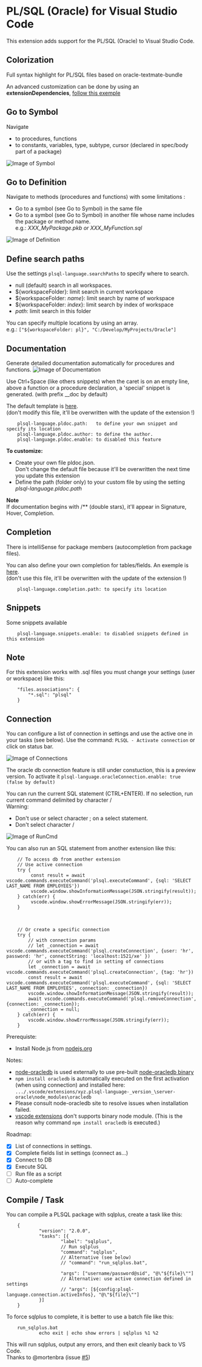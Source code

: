 # PL/SQL (Oracle) for Visual Studio Code

This extension adds support for the PL/SQL (Oracle) to Visual Studio Code.

## Colorization
Full syntax highlight for PL/SQL files based on oracle-textmate-bundle

An advanced customization can be done by using an **extensionDependencies**, [follow this exemple](https://github.com/zabel-xyz/plsql-language/blob/master/plsql-language-custom/xyz.plsql-language-custom-0.0.1)

## Go to Symbol
Navigate
  - to procedures, functions
  - to constants, variables, type, subtype, cursor (declared in spec/body part of a package)

![Image of Symbol](https://github.com/zabel-xyz/plsql-language/raw/master/images/DocumentSymbol.gif)

## Go to Definition
Navigate to methods (procedures and functions) with some limitations :
- Go to a symbol (see Go to Symbol) in the same file
- Go to a symbol (see Go to Symbol) in another file whose name includes the package or method name.
  <br />e.g.: *XXX_MyPackage.pkb or XXX_MyFunction.sql*

![Image of Definition](https://github.com/zabel-xyz/plsql-language/raw/master/images/Definition.gif)

## Define search paths
Use the settings `plsql-language.searchPaths` to specify where to search.
- null (default) search in all workspaces.
- ${workspaceFolder}: limit search in current workspace
- ${workspaceFolder: _name_}: limit search by name of workspace
- ${workspaceFolder: _index_}: limit search by index of workspace
- _path_: limit search in this folder

You can specify multiple locations by using an array.
<br />e.g.: `["${workspaceFolder: pl}", "C:/Develop/MyProjects/Oracle"]`

## Documentation
Generate detailed documentation automatically for procedures and functions.
![Image of Documentation](https://github.com/zabel-xyz/plsql-language/raw/master/images/Documentation.gif)

Use Ctrl+Space (like others snippets) when the caret is on an empty line,
above a function or a procedure declaration, a 'special' snippet is generated.
(with prefix __doc by default)

The default template is [here](https://github.com/zabel-xyz/plsql-language/blob/master/snippets/pldoc.json).<br />
(don't modify this file, it'll be overwritten with the update of the extension !)<br />

        plsql-language.pldoc.path:   to define your own snippet and specify its location
        plsql-language.pldoc.author: to define the author.
        plsql-language.pldoc.enable: to disabled this feature

**To customize:**<br>
 - Create your own file pldoc.json.<br>
   Don't change the default file because it'll be overwritten the next time you update this extension
 - Define the path (folder only) to your custom file by using the setting *plsql-language.pldoc.path*

**Note**<br>
If documentation begins with /** (double stars), it'll appear in Signature, Hover, Completion.

## Completion
There is intelliSense for package members (autocompletion from package files).

You can also define your own completion for tables/fields.
An exemple is [here](https://github.com/zabel-xyz/plsql-language/blob/master/snippets/plsql.completion.json).<br />
(don't use this file, it'll be overwritten with the update of the extension !)<br />

        plsql-language.completion.path: to specify its location

## Snippets
Some snippets available

        plsql-language.snippets.enable: to disabled snippets defined in this extension

## Note
For this extension works with .sql files you must change your settings (user or workspace) like this:

        "files.associations": {
           	"*.sql": "plsql"
        }

## Connection
You can configure a list of connection in settings and use the active one in your tasks (see below).
Use the command: `PLSQL - Activate connection` or click on status bar.

![Image of Connections](https://github.com/zabel-xyz/plsql-language/raw/master/images/Connections.gif)

The oracle db connection feature is still under constuction, this is a preview version.
To activate it
        `plsql-language.oracleConnection.enable: true (false by default)`

You can run the current SQL statement (CTRL+ENTER).
If no selection, run current command delimited by character /
<BR> Warning:
- Don't use or select character ; on a select statement.
- Don't select character /

![Image of RunCmd](https://github.com/zabel-xyz/plsql-language/raw/master/images/RunCmd.gif)

You can also run an SQL statement from another extension like this:

        // To access db from another extension
        // Use active connection
        try {
             const result = await vscode.commands.executeCommand('plsql.executeCommand', {sql: 'SELECT LAST_NAME FROM EMPLOYEES'})
             vscode.window.showInformationMessage(JSON.stringify(result));
        } catch(err) {
             vscode.window.showErrorMessage(JSON.stringify(err));
        }
<BR>

        // Or create a specific connection
        try {
            // with connection params
            // let _connection = await vscode.commands.executeCommand('plsql.createConnection', {user: 'hr', password: 'hr', connectString: 'localhost:1521/xe' })
            // or with a tag to find in setting of connections
            let _connection = await vscode.commands.executeCommand('plsql.createConnection', {tag: 'hr'})
            const result = await vscode.commands.executeCommand('plsql.executeCommand', {sql: 'SELECT LAST_NAME FROM EMPLOYEES', connection: _connection})
            vscode.window.showInformationMessage(JSON.stringify(result));
            await vscode.commands.executeCommand('plsql.removeConnection', {connection: _connection});
            _connection = null;
        } catch(err) {
            vscode.window.showErrorMessage(JSON.stringify(err));
        }

Prerequiste:
- Install Node.js from [nodejs.org](https://nodejs.org)

Notes:
- [node-oracledb](https://oracle.github.io/node-oracledb) is used externally to use pre-built [node-oracledb binary](https://github.com/oracle/node-oracledb/releases)
- `npm install oracledb` is automatically executed on the first activation (when using connection) and installed here:
        `.../.vscode/extensions/xyz.plsql-language-_version_\server-oracle\node_modules\oracledb`
- Please consult node-oracledb site to resolve issues when installation failed.
- [vscode extensions](https://code.visualstudio.com/docs/extensionAPI/patterns-and-principles#_can-i-use-native-nodejs-modules-with-my-extension)
don't supports binary node module. (This is the reason why command `npm install oracledb` is executed.)

Roadmap:
- [X] List of connections in settings.
- [X] Complete fields list in settings (connect as...)
- [X] Connect to DB
- [X] Execute SQL
- [ ] Run file as a script
- [ ] Auto-complete

## Compile / Task
You can compile a PLSQL package with sqlplus, create a task like this:

        {
                "version": "2.0.0",
                "tasks": [{
                        "label": "sqlplus",
                        // Run sqlplus
                        "command": "sqlplus",
                        // Alternative (see below)
                        // "command": "run_sqlplus.bat",

                        "args": ["username/password@sid", "@\"${file}\""]
                        // Alternative: use active connection defined in settings
                        // "args": [${config:plsql-language.connection.activeInfos}, "@\"${file}\""]
                }]
        }

To force sqlplus to complete, it is better to use a batch file like this:

        run_sqlplus.bat
                echo exit | echo show errors | sqlplus %1 %2

This will run sqlplus, output any errors, and then exit cleanly back to VS Code.<br />
Thanks to @mortenbra (issue [#5](https://github.com/zabel-xyz/plsql-language/issues/5))
